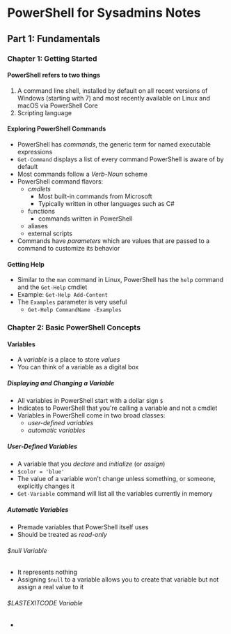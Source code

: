 # PowerShell for Sysadmins Notes

## Part 1: Fundamentals

### Chapter 1: Getting Started

#### PowerShell refers to two things

1. A command line shell, installed by default on all recent versions of Windows (starting with 7) and most recently available on Linux and macOS via PowerShell Core
2. Scripting language

#### Exploring PowerShell Commands

- PowerShell has *commands*, the generic term for named executable expressions
- `Get-Command` displays a list of every command PowerShell is aware of by default
- Most commands follow a *Verb*-*Noun* scheme
- PowerShell command flavors:
  - *cmdlets*
    - Most built-in commands from Microsoft
    - Typically written in other languages such as C#
  - functions
    - commands written in PowerShell
  - aliases
  - external scripts
- Commands have *parameters* which are values that are passed to a command to customize its behavior

#### Getting Help

- Similar to the `man` command in Linux, PowerShell has the `help` command and the `Get-Help` cmdlet
- Example: `Get-Help Add-Content`
- The `Examples` parameter is very useful
  - `Get-Help CommandName -Examples`

### Chapter 2: Basic PowerShell Concepts

#### Variables

- A *variable* is a place to store *values*
- You can think of a variable as a digital box

##### Displaying and Changing a Variable

- All variables in PowerShell start with a dollar sign `$`
- Indicates to PowerShell that you're calling a variable and not a cmdlet
- Variables in PowerShell come in two broad classes:
  - *user-defined variables*
  - *automatic variables*

##### User-Defined Variables

- A variable that you *declare* and *initialize* (or *assign*)
- `$color = 'blue'`
- The value of a variable won't change unless something, or someone, explicitly changes it
- `Get-Variable` command will list all the variables currently in memory

##### Automatic Variables

- Premade variables that PowerShell itself uses
- Should be treated as *read-only*

###### $null Variable

- It represents nothing
- Assigning `$null` to a variable allows you to create that variable but not assign a real value to it

###### $LASTEXITCODE Variable

- 